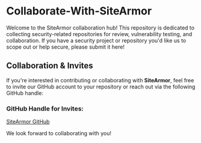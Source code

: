 # Collaborate-With-SiteArmor
Welcome to the SiteArmor collaboration hub! This repository is dedicated to collecting security-related repositories for review, vulnerability testing, and collaboration. If you have a security project or repository you'd like us to scope out or help secure, please submit it here!

## Collaboration & Invites

If you're interested in contributing or collaborating with **SiteArmor**, feel free to invite our GitHub account to your repository or reach out via the following GitHub handle:

### GitHub Handle for Invites:
[SiteArmor GitHub](https://github.com/SiteArmors)

We look forward to collaborating with you!


